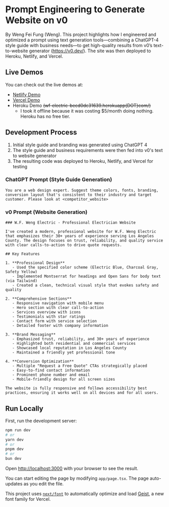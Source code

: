 # Prompt Engineering to Generate Website on v0

By Weng Fei Fung (Weng). This project highlights how I engineered and optimized a prompt using text generation tools—combining a ChatGPT-4 style guide with business needs—to get high-quality results from v0’s text-to-website generator (https://v0.dev/). The site was then deployed to Heroku, Netlify, and Vercel.

## Live Demos

You can check out the live demos at:
- [Netlify Demo](https://effortless-creponne-47734f.netlify.app/)
- [Vercel Demo](https://ai-generated-website.vercel.app/)
- Heroku Demo ~~(wf-electric-becd0dc31639.herokuapp{DOT}com/)~~
   - I took it offline because it was costing $5/month doing nothing. Heroku has no free tier.

## Development Process

1. Initial style guide and branding was generated using ChatGPT 4
2. The style guide and business requirements were then fed into v0's text to website generator
3. The resulting code was deployed to Heroku, Netlify, and Vercel for testing

### ChatGPT Prompt (Style Guide Generation)
```
You are a web design expert. Suggest theme colors, fonts, branding, conversion layout that's consistent to their industry and target customer. Please look at <competitor_website>
```

### v0 Prompt (Website Generation)
```
### W.F. Weng Electric - Professional Electrician Website

I've created a modern, professional website for W.F. Weng Electric that emphasizes their 30+ years of experience serving Los Angeles County. The design focuses on trust, reliability, and quality service with clear calls-to-action to drive quote requests.

## Key Features

1. **Professional Design**
   - Used the specified color scheme (Electric Blue, Charcoal Gray, Safety Yellow)
   - Implemented Montserrat for headings and Open Sans for body text (via Tailwind)
   - Created a clean, technical visual style that evokes safety and quality

2. **Comprehensive Sections**
   - Responsive navigation with mobile menu
   - Hero section with clear call-to-action
   - Services overview with icons
   - Testimonials with star ratings
   - Contact form with service selection
   - Detailed footer with company information

3. **Brand Messaging**
   - Emphasized trust, reliability, and 30+ years of experience
   - Highlighted both residential and commercial services
   - Showcased local reputation in Los Angeles County
   - Maintained a friendly yet professional tone

4. **Conversion Optimization**
   - Multiple "Request a Free Quote" CTAs strategically placed
   - Easy-to-find contact information
   - Prominent phone number and email
   - Mobile-friendly design for all screen sizes

The website is fully responsive and follows accessibility best practices, ensuring it works well on all devices and for all users.
```

## Run Locally

First, run the development server:

```bash
npm run dev
# or
yarn dev
# or
pnpm dev
# or
bun dev
```

Open [http://localhost:3000](http://localhost:3000) with your browser to see the result.

You can start editing the page by modifying `app/page.tsx`. The page auto-updates as you edit the file.

This project uses [`next/font`](https://nextjs.org/docs/app/building-your-application/optimizing/fonts) to automatically optimize and load [Geist](https://vercel.com/font), a new font family for Vercel.